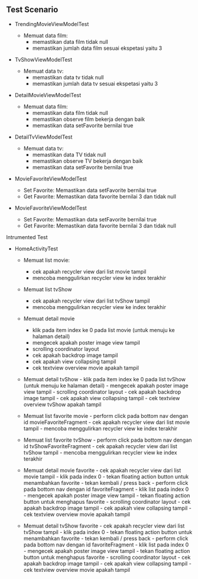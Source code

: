 ## Test Scenario
- TrendingMovieViewModelTest
    - Memuat data film:
        - memastikan data film tidak null
        - memastikan jumlah data film sesuai ekspetasi yaitu 3

- TvShowViewModelTest
    - Memuat data tv:
        - memastikan data tv tidak null
        - memastikan jumlah data tv sesuai ekspetasi yaitu 3

- DetailMovieViewModelTest
    - Memuat data film:
        - memastikan data film tidak null
        - memastikan observe film bekerja dengan baik
        - memastikan data setFavorite bernilai true

- DetailTvViewModelTest
    - Memuat data tv:
        - memastikan data TV tidak null
        - memastikan observe TV bekerja dengan baik
        - memastikan data setFavorite bernilai true


- MovieFavoriteViewModelTest
    - Set Favorite: Memastikan data setFavorite bernilai true
    - Get Favorite: Memastikan data favorite bernilai 3 dan tidak null

- MovieFavoriteViewModelTest
    - Set Favorite: Memastikan data setFavorite bernilai true
    - Get Favorite: Memastikan data favorite bernilai 3 dan tidak null


Intrumented Test
- HomeActivityTest
    - Memuat list movie:
        - cek apakah recycler view dari list movie tampil
        - mencoba menggulirkan recycler view ke index terakhir

    - Memuat list tvShow
        - cek apakah recycler view dari list tvShow tampil
        - mencoba menggulirkan recycler view ke index terakhir

    - Memuat detail movie
        - klik pada item index ke 0 pada list movie (untuk menuju ke halaman detail)
        - mengecek apakah poster image view tampil
        - scrolling coordinator layout
        - cek apakah backdrop image tampil
        - cek apakah view collapsing tampil
        - cek textview overview movie apakah tampil

    - Memuat detail tvShow
            - klik pada item index ke 0 pada list tvShow (untuk menuju ke halaman detail)
            - mengecek apakah poster image view tampil
            - scrolling coordinator layout
            - cek apakah backdrop image tampil
            - cek apakah view collapsing tampil
            - cek textview overview tvShow apakah tampil

    - Memuat list favorite movie
            - perform click pada bottom nav dengan id movieFavoriteFragment
            - cek apakah recycler view dari list movie tampil
            - mencoba menggulirkan recycler view ke index terakhir

    - Memuat list favorite tvShow
            - perform click pada bottom nav dengan id tvShowFavoriteFragment
            - cek apakah recycler view dari list tvShow tampil
            - mencoba menggulirkan recycler view ke index terakhir

    - Memuat detail movie favorite
            - cek apakah recycler view dari list movie tampil
            - klik pada index 0
            - tekan floating action button untuk menambahkan favorite
            - tekan kembali / press back
            - perform click pada bottom nav dengan id favoriteFragment
            - klik list pada index 0
            - mengecek apakah poster image view tampil
            - tekan floating action button untuk menghapus favorite
            - scrolling coordinator layout
            - cek apakah backdrop image tampil
            - cek apakah view collapsing tampil
            - cek textview overview movie apakah tampil

    - Memuat detail tvShow favorite
                - cek apakah recycler view dari list tvShow tampil
                - klik pada index 0
                - tekan floating action button untuk menambahkan favorite
                - tekan kembali / press back
                - perform click pada bottom nav dengan id favoriteFragment
                - klik list pada index 0
                - mengecek apakah poster image view tampil
                - tekan floating action button untuk menghapus favorite
                - scrolling coordinator layout
                - cek apakah backdrop image tampil
                - cek apakah view collapsing tampil
                - cek textview overview movie apakah tampil

















